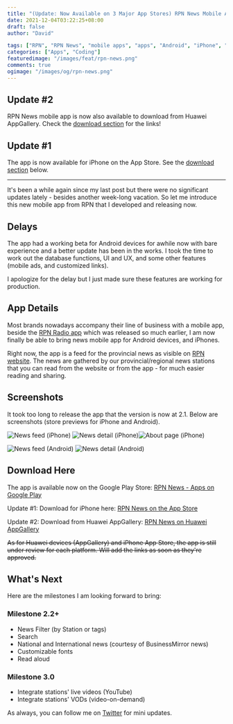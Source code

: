 ```yaml
---
title: "(Update: Now Available on 3 Major App Stores) RPN News Mobile App"
date: 2021-12-04T03:22:25+08:00
draft: false
author: "David"

tags: ["RPN", "RPN News", "mobile apps", "apps", "Android", "iPhone", "Huawei"]
categories: ["Apps", "Coding"]
featuredimage: "/images/feat/rpn-news.png"
comments: true
ogimage: "/images/og/rpn-news.png"
---
```


## Update #2

RPN News mobile app is now also available to download from Huawei AppGallery. Check the <a class="link" href="#download-here">download section</a> for the links!

## Update #1

The app is now available for iPhone on the App Store. See the <a class="link" href="#download-here">download section</a> below.

<hr >

It's been a while again since my last post but there were no significant updates lately - besides another week-long vacation. So let me introduce this new mobile app from RPN that I developed and releasing now.

## Delays

The app had a working beta for Android devices for awhile now with bare experience and a better update has been in the works. I took the time to work out the database functions, UI and UX, and some other features (mobile ads, and customized links).

I apologize for the delay but I just made sure these features are working for production.

## App Details

Most brands nowadays accompany their line of business with a mobile app, beside the [RPN Radio app](https://tunein.rpnradio.com/download) which was released so much earlier, I am now finally be able to bring news mobile app for Android devices, and iPhones.

Right now, the app is a feed for the provincial news as visible on [RPN website](https://rpnradio.com/category/provincial-news/). The news are gathered by our provincial/regional news stations that you can read from the website or from the app - for much easier reading and sharing.

## Screenshots

It took too long to release the app that the version is now at 2.1. Below are screenshots (store previews for iPhone and Android).

<!-- <img src="/images/12-21/rpn-news/rpn-news-apple-1.png" alt="News feed (iPhone)" />
<img src="/images/12-21/rpn-news/rpn-news-apple-2.png" alt="News details (iPhone)"  />
<img src="/images/12-21/rpn-news/rpn-news-apple-3.png" alt="About page (iPhone)" /> -->

![News feed (iPhone)](rpn-news-apple-1_.png) ![News detail (iPhone)](rpn-news-apple-2_.png)![About page (iPhone)](rpn-news-apple-3_.png)

![News feed (Android)](rpnnews-store-1_.png) ![News detail (Android)](rpnnews-store-2_.png)

<!-- {{< img-mobile src="/images/12-21/rpn-news/rpn-news-apple-1.png" alt="News feed (Android)" >}}
{{< img-mobile src="/images/12-21/rpn-news/rpnnews-store-1.png" alt="News feed (Android)" >}}
{{< img-mobile src="/images/12-21/rpn-news/rpnnews-store-2.png" alt="News details (Android)" >}}
{{< img-mobile src="/images/12-21/rpn-news/rpnnews-store-3.png" alt="About page (Android)" >}} -->

## Download Here

The app is available now on the Google Play Store: [RPN News - Apps on Google Play](https://play.google.com/store/apps/details?id=com.rpnradio.news&hl=en&gl=US)

Update #1: Download for iPhone here: [RPN News on the App Store](https://apps.apple.com/app/id1590143546)

Update #2: Download from Huawei AppGallery: [RPN News on Huawei AppGallery](https://appgallery.huawei.com/app/C105053423)

<del>As for Huawei devices (AppGallery) and iPhone App Store, the app is still under review for each platform. Will add the links as soon as they're approved.</del>

## What's Next

Here are the milestones I am looking forward to bring:

### Milestone 2.2+

- News Filter (by Station or tags)
- Search
- National and International news (courtesy of BusinessMirror news)
- Customizable fonts
- Read aloud

### Milestone 3.0

- Integrate stations' live videos (YouTube)
- Integrate stations' VODs (video-on-demand)

As always, you can follow me on [Twitter](https://twitter.com/reddvid) for mini updates.
